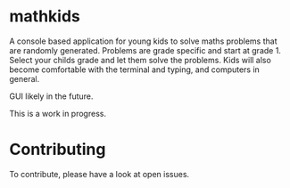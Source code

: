 # mathkids
A console based application for young kids to solve maths problems that are randomly generated.
Problems are grade specific and start at grade 1. Select your childs grade and let them solve the problems.
Kids will also become comfortable with the terminal and typing, and computers in general.

GUI likely in the future.

This is a work in progress.

# Contributing
To contribute, please have a look at open issues.
